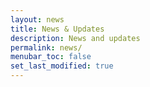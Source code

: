 ```yaml
---
layout: news
title: News & Updates
description: News and updates
permalink: news/
menubar_toc: false
set_last_modified: true
---
```


